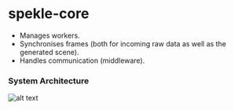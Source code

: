 # spekle-core

- Manages workers.
- Synchronises frames (both for incoming raw data as well as the generated scene).
- Handles communication (middleware).


### System Architecture

![alt text](https://github.com/noorvir-a/spekle-core/blob/master/docs/architecture.jpg)
